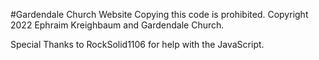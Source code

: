 #Gardendale Church Website
Copying this code is prohibited. Copyright 2022 Ephraim Kreighbaum and Gardendale Church.

Special Thanks to RockSolid1106 for help with the JavaScript.
